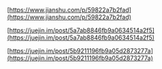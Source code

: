 [https://www.jianshu.com/p/59822a7b2fad](https://www.jianshu.com/p/59822a7b2fad)

[https://juejin.im/post/5a7ab8846fb9a0634514a2f5](https://juejin.im/post/5a7ab8846fb9a0634514a2f5)

[https://juejin.im/post/5b9211196fb9a05d2873277a](https://juejin.im/post/5b9211196fb9a05d2873277a)